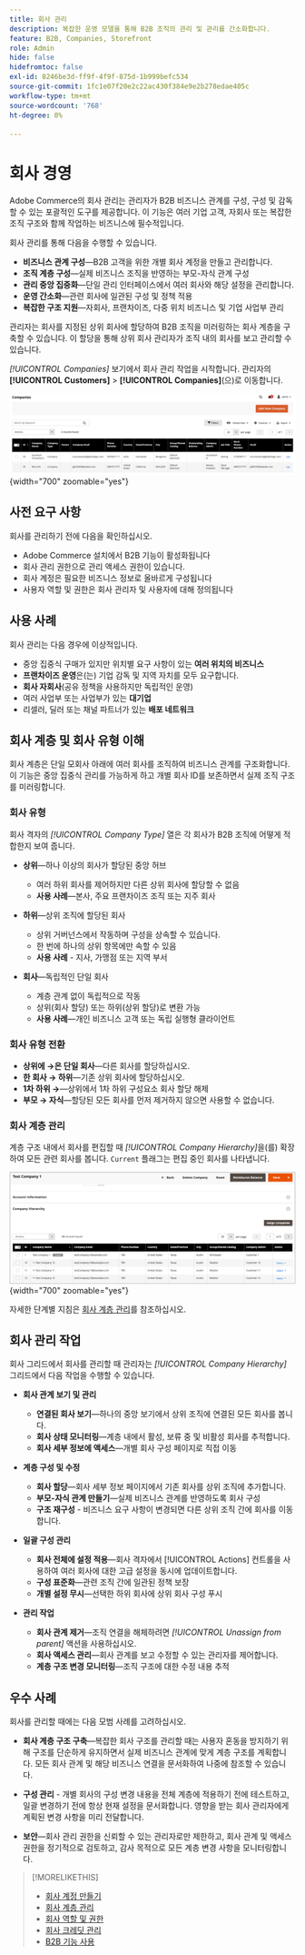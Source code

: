 ```yaml
---
title: 회사 관리
description: 복잡한 운영 모델을 통해 B2B 조직의 관리 및 관리를 간소화합니다.
feature: B2B, Companies, Storefront
role: Admin
hide: false
hidefromtoc: false
exl-id: 8246be3d-ff9f-4f9f-875d-1b999befc534
source-git-commit: 1fc1e07f20e2c22ac430f384e9e2b278edae405c
workflow-type: tm+mt
source-wordcount: '768'
ht-degree: 0%

---
```


# 회사 경영

Adobe Commerce의 회사 관리는 관리자가 B2B 비즈니스 관계를 구성, 구성 및 감독할 수 있는 포괄적인 도구를 제공합니다. 이 기능은 여러 기업 고객, 자회사 또는 복잡한 조직 구조와 함께 작업하는 비즈니스에 필수적입니다.

회사 관리를 통해 다음을 수행할 수 있습니다.

* **비즈니스 관계 구성**—B2B 고객을 위한 개별 회사 계정을 만들고 관리합니다.
* **조직 계층 구성**—실제 비즈니스 조직을 반영하는 부모-자식 관계 구성
* **관리 중앙 집중화**—단일 관리 인터페이스에서 여러 회사와 해당 설정을 관리합니다.
* **운영 간소화**—관련 회사에 일관된 구성 및 정책 적용
* **복잡한 구조 지원**—자회사, 프랜차이즈, 다중 위치 비즈니스 및 기업 사업부 관리

관리자는 회사를 지정된 상위 회사에 할당하여 B2B 조직을 미러링하는 회사 계층을 구축할 수 있습니다. 이 할당을 통해 상위 회사 관리자가 조직 내의 회사를 보고 관리할 수 있습니다.

*[!UICONTROL Companies]* 보기에서 회사 관리 작업을 시작합니다. 관리자의 **[!UICONTROL Customers]** > **[!UICONTROL Companies]**(으)로 이동합니다.

![B2B 회사 표 관리](./assets/companies-grid-view.png){width="700" zoomable="yes"}

## 사전 요구 사항

회사를 관리하기 전에 다음을 확인하십시오.

* Adobe Commerce 설치에서 B2B 기능이 활성화됩니다
* 회사 관리 권한으로 관리 액세스 권한이 있습니다.
* 회사 계정은 필요한 비즈니스 정보로 올바르게 구성됩니다
* 사용자 역할 및 권한은 회사 관리자 및 사용자에 대해 정의됩니다

## 사용 사례

회사 관리는 다음 경우에 이상적입니다.

* 중앙 집중식 구매가 있지만 위치별 요구 사항이 있는 **여러 위치의 비즈니스**
* **프랜차이즈 운영**&#x200B;은(는) 기업 감독 및 지역 자치를 모두 요구합니다.
* **회사 자회사**(공유 정책을 사용하지만 독립적인 운영)
* 여러 사업부 또는 사업부가 있는 **대기업**
* 리셀러, 딜러 또는 채널 파트너가 있는 **배포 네트워크**

## 회사 계층 및 회사 유형 이해

회사 계층은 단일 모회사 아래에 여러 회사를 조직하여 비즈니스 관계를 구조화합니다. 이 기능은 중앙 집중식 관리를 가능하게 하고 개별 회사 ID를 보존하면서 실제 조직 구조를 미러링합니다.

### 회사 유형

회사 격자의 *[!UICONTROL Company Type]* 열은 각 회사가 B2B 조직에 어떻게 적합한지 보여 줍니다.

* **상위**—하나 이상의 회사가 할당된 중앙 허브
   * 여러 하위 회사를 제어하지만 다른 상위 회사에 할당할 수 없음
   * **사용 사례**—본사, 주요 프랜차이즈 조직 또는 지주 회사

* **하위**—상위 조직에 할당된 회사
   * 상위 거버넌스에서 작동하며 구성을 상속할 수 있습니다.
   * 한 번에 하나의 상위 항목에만 속할 수 있음
   * **사용 사례** - 지사, 가맹점 또는 지역 부서

* **회사**—독립적인 단일 회사
   * 계층 관계 없이 독립적으로 작동
   * 상위(회사 할당) 또는 하위(상위 할당)로 변환 가능
   * **사용 사례**—개인 비즈니스 고객 또는 독립 실행형 클라이언트

### 회사 유형 전환

* **상위에 →은 단일 회사**—다른 회사를 할당하십시오.
* **한 회사 → 하위**—기존 상위 회사에 할당하십시오.
* **1차 하위 →**—상위에서 1차 하위 구성요소 회사 할당 해제
* **부모 → 자식**—할당된 모든 회사를 먼저 제거하지 않으면 사용할 수 없습니다.

### 회사 계층 관리

계층 구조 내에서 회사를 편집할 때 *[!UICONTROL Company Hierarchy]*&#x200B;을(를) 확장하여 모든 관련 회사를 봅니다. `Current` 플래그는 편집 중인 회사를 나타냅니다.

![B2B 회사 계층 구조 표](./assets/company-detail-hierarchy-current-flag.png){width="700" zoomable="yes"}

자세한 단계별 지침은 [회사 계층 관리](manage-company-hierarchy.md)를 참조하십시오.

## 회사 관리 작업

회사 그리드에서 회사를 관리할 때 관리자는 *[!UICONTROL Company Hierarchy]* 그리드에서 다음 작업을 수행할 수 있습니다.

* **회사 관계 보기 및 관리**
   * **연결된 회사 보기**—하나의 중앙 보기에서 상위 조직에 연결된 모든 회사를 봅니다.
   * **회사 상태 모니터링**—계층 내에서 활성, 보류 중 및 비활성 회사를 추적합니다.
   * **회사 세부 정보에 액세스**—개별 회사 구성 페이지로 직접 이동

* **계층 구성 및 수정**
   * **회사 할당**—회사 세부 정보 페이지에서 기존 회사를 상위 조직에 추가합니다.
   * **부모-자식 관계 만들기**—실제 비즈니스 관계를 반영하도록 회사 구성
   * **구조 재구성** - 비즈니스 요구 사항이 변경되면 다른 상위 조직 간에 회사를 이동합니다.

* **일괄 구성 관리**
   * **회사 전체에 설정 적용**—회사 격자에서 [!UICONTROL Actions] 컨트롤을 사용하여 여러 회사에 대한 고급 설정을 동시에 업데이트합니다.
   * **구성 표준화**—관련 조직 간에 일관된 정책 보장
   * **개별 설정 무시**—선택한 하위 회사에 상위 회사 구성 푸시

* **관리 작업**
   * **회사 관계 제거**—조직 연결을 해체하려면 *[!UICONTROL Unassign from parent]* 액션을 사용하십시오.
   * **회사 액세스 관리**—회사 관계를 보고 수정할 수 있는 관리자를 제어합니다.
   * **계층 구조 변경 모니터링**—조직 구조에 대한 수정 내용 추적

## 우수 사례

회사를 관리할 때에는 다음 모범 사례를 고려하십시오.

* **회사 계층 구조 구축**—복잡한 회사 구조를 관리할 때는 사용자 혼동을 방지하기 위해 구조를 단순하게 유지하면서 실제 비즈니스 관계에 맞게 계층 구조를 계획합니다. 모든 회사 관계 및 해당 비즈니스 연결을 문서화하여 나중에 참조할 수 있습니다.

* **구성 관리** - 개별 회사의 구성 변경 내용을 전체 계층에 적용하기 전에 테스트하고, 일괄 변경하기 전에 항상 현재 설정을 문서화합니다. 영향을 받는 회사 관리자에게 계획된 변경 사항을 미리 전달합니다.

* **보안**—회사 관리 권한을 신뢰할 수 있는 관리자로만 제한하고, 회사 관계 및 액세스 권한을 정기적으로 검토하고, 감사 목적으로 모든 계층 변경 사항을 모니터링합니다.

>[!MORELIKETHIS]
>
>* [회사 계정 만들기](account-company-create.md)
>* [회사 계층 관리](manage-company-hierarchy.md)
>* [회사 역할 및 권한](account-company-roles-permissions.md)
>* [회사 크레딧 관리](credit-company.md)
>* [B2B 기능 사용](enable-basic-features.md)
